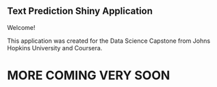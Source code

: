 ## Text Prediction Shiny Application

Welcome!

This application was created for the Data Science Capstone from Johns Hopkins University and Coursera. 

# MORE COMING VERY SOON
